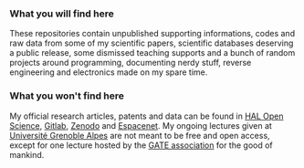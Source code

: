 ### What you will find here
These repositories contain unpublished supporting informations, codes and raw data from some of my scientific papers, scientific databases deserving a public release, some dismissed teaching supports and a bunch of random projects around programming, documenting nerdy stuff, reverse engineering and electronics made on my spare time.

### What you won't find here
My official research articles, patents and data can be found in [HAL Open Science](https://hal.science/search/index?q=raphael+boichot), [Gitlab](https://ttk.gricad-gitlab.univ-grenoble-alpes.fr/boichotr), [Zenodo](https://zenodo.org/records/6104937#.YhOpROjMLct) and [Espacenet](https://worldwide.espacenet.com/searchResults?ST=singleline&locale=fr_EP&submitted=true&DB=&query=raphael+boichot). My ongoing lectures given at [Université Grenoble Alpes](https://www.univ-grenoble-alpes.fr/english/) are not meant to be free and open access, except for one lecture hosted by the [GATE association](https://www.transitionengineering.org/transition_engineering/) for the good of mankind.

